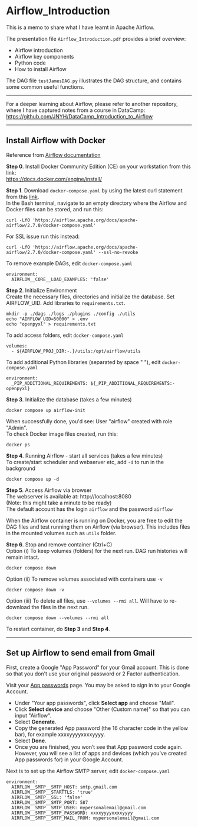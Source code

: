 # Airflow_Introduction

This is a memo to share what I have learnt in Apache Airflow.

The presentation file `Airflow_Introduction.pdf` provides a brief overview: 
* Airflow introduction
* Airflow key components
* Python code
* How to install Airflow

The DAG file `testJamesDAG.py` illustrates the DAG structure, and contains some common useful functions.

---
For a deeper learning about Airflow, please refer to another repository, where I have captured notes from a course in DataCamp: https://github.com/JNYH/DataCamp_Introduction_to_Airflow

---
## Install Airflow with Docker
Reference from [Airflow documentation](https://airflow.apache.org/docs/apache-airflow/stable/howto/docker-compose/index.html)


**Step 0**. Install Docker Community Edition (CE) on your workstation from this link: <br>
https://docs.docker.com/engine/install/


**Step 1**. Download `docker-compose.yaml` by using the latest curl statement from this [link](https://airflow.apache.org/docs/apache-airflow/stable/howto/docker-compose/index.html#fetching-docker-compose-yaml). <br>
In the Bash terminal, navigate to an empty directory where the Airflow and Docker files can be stored, and run this:

    curl -LfO 'https://airflow.apache.org/docs/apache-airflow/2.7.0/docker-compose.yaml'

For SSL issue run this instead:

    curl -LfO 'https://airflow.apache.org/docs/apache-airflow/2.7.0/docker-compose.yaml' --ssl-no-revoke

To remove example DAGs, edit `docker-compose.yaml`

    environment:
      AIRFLOW__CORE__LOAD_EXAMPLES: 'false'


**Step 2**. Initialize Environment <br>
Create the necessary files, directories and initialize the database. Set AIRFLOW_UID. Add libraries to `requirements.txt`.

    mkdir -p ./dags ./logs ./plugins ./config ./utils
    echo "AIRFLOW_UID=50000" > .env
    echo "openpyxl" > requirements.txt

To add access folders, edit `docker-compose.yaml`

    volumes:
      - ${AIRFLOW_PROJ_DIR:-.}/utils:/opt/airflow/utils

To add additional Python libraries (separated by space " "), edit `docker-compose.yaml`

    environment:
      _PIP_ADDITIONAL_REQUIREMENTS: ${_PIP_ADDITIONAL_REQUIREMENTS:- openpyxl}
      

**Step 3**. Initialize the database (takes a few minutes)

    docker compose up airflow-init

When successfully done, you'd see: User "airflow" created with role "Admin". <br>
To check Docker image files created, run this:

    docker ps


**Step 4**. Running Airflow - start all services (takes a few minutes) <br>
To create/start scheduler and webserver etc, add `-d` to run in the background

    docker compose up -d


**Step 5**. Access Airflow via browser <br>
The webserver is available at: http://localhost:8080 <br>
(Note: this might take a minute to be ready) <br>
The default account has the login `airflow` and the password `airflow`

When the Airflow container is running on Docker, you are free to edit the DAG files and test running them on Airflow (via browser). This includes files in the mounted volumes such as `utils` folder.


**Step 6**. Stop and remove container (Ctrl+C) <br>
Option (i) To keep volumes (folders) for the next run. DAG run histories will remain intact.

    docker compose down

Option (ii) To remove volumes associated with containers use `-v`

    docker compose down -v

Option (iii) To delete all files, use `--volumes --rmi all`. Will have to re-download the files in the next run.

    docker compose down --volumes --rmi all

To restart container, do **Step 3** and **Step 4**.

---
## Set up Airflow to send email from Gmail

First, create a Google "App Password" for your Gmail account. This is done so that you don't use your original password or 2 Factor authentication.

Visit your [App passwords](https://security.google.com/settings/security/apppasswords) page. You may be asked to sign in to your Google Account. <br>
* Under "Your app passwords", click **Select app** and choose "Mail". <br>
* Click **Select device** and choose "Other (Custom name)" so that you can input "Airflow". <br>
* Select **Generate**. <br>
* Copy the generated App password (the 16 character code in the yellow bar), for example xxxxyyyyxxxxyyyy. <br>
* Select **Done**. <br>
* Once you are finished, you won’t see that App password code again. <br>However, you will see a list of apps and devices (which you've created App passwords for) in your Google Account.

Next is to set up the Airflow SMTP server, edit `docker-compose.yaml`

    environment:
      AIRFLOW__SMTP__SMTP_HOST: smtp.gmail.com
      AIRFLOW__SMTP__STARTTLS: 'true'
      AIRFLOW__SMTP__SSL: 'false'
      AIRFLOW__SMTP__SMTP_PORT: 587
      AIRFLOW__SMTP__SMTP_USER: mypersonalemail@gmail.com
      AIRFLOW__SMTP__SMTP_PASSWORD: xxxxyyyyxxxxyyyy
      AIRFLOW__SMTP__SMTP_MAIL_FROM: mypersonalemail@gmail.com



